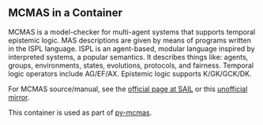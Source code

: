 ## MCMAS in a Container

MCMAS is a model-checker for multi-agent systems that supports temporal epistemic logic.  MAS descriptions are given by means of programs written in the ISPL language.  ISPL is an agent-based, modular language inspired by interpreted systems, a popular semantics.  It describes things like: agents, groups, environments, states, evolutions, protocols, and fairness.  Temporal logic operators include AG/EF/AX. Epistemic logic supports K/GK/GCK/DK.

For MCMAS source/manual, see the [official page at SAIL](https://sail.doc.ic.ac.uk/software/mcmas/) or this [unofficial mirror](https://github.com/mattvonrocketstein/mcmas).

This container is used as part of [py-mcmas](https://github.com/mattvonrocketstein/py-mcmas).
